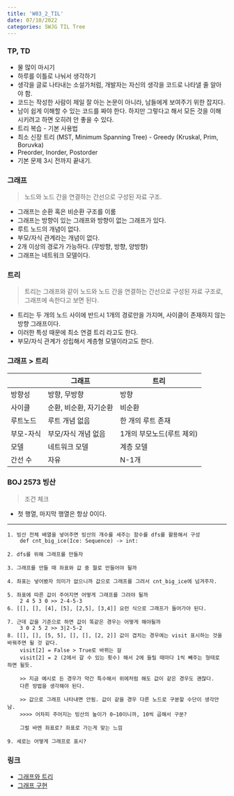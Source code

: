 ```yaml
---
title: 'W03_2_TIL'
date: 07/10/2022
categories: SWJG TIL Tree
---
```


### TP, TD

- 물 많이 마시기
- 하루를 이틀로 나눠서 생각하기
- 생각을 글로 나타내는 소설가처럼, 개발자는 자신의 생각을 코드로 나타낼 줄 알아야 함.
- 코드는 작성한 사람이 제일 잘 아는 논문이 아니라, 남들에게 보여주기 위한 잡지다.
- 남이 쉽게 이해할 수 있는 코드를 짜야 한다. 하지만 그렇다고 해서 모든 것을 이해시키려고 하면 오히려 안 좋을 수 있다.
- 트리 복습 - 기본 사용법
- 최소 신장 트리 (MST, Minimum Spanning Tree) - Greedy (Kruskal, Prim, Boruvka)
- Preorder, Inorder, Postorder
- 기본 문제 3시 전까지 끝내기.

### 그래프

> 노드와 노드 간을 연결하는 간선으로 구성된 자료 구조.

- 그래프는 순환 혹은 비순환 구조를 이룸
- 그래프는 방향이 있는 그래프와 방향이 없는 그래프가 있다.
- 루트 노드의 개념이 없다.
- 부모/자식 관계라는 개념이 없다.
- 2개 이상의 경로가 가능하다. (무방향, 방향, 양방향)
- 그래프는 네트워크 모델이다.

### 트리

> 트리는 그래프와 같이 노드와 노드 간을 연결하는 간선으로 구성된 자료 구조로, 그래프에 속한다고 보면 된다.

- 트리는 두 개의 노드 사이에 반드시 1개의 경로만을 가지며, 사이클이 존재하지 않는 방향 그래프이다.
- 이러한 특성 때문에 최소 연결 트리 라고도 한다.
- 부모/자식 관계가 성립해서 계층형 모델이라고도 한다.

### 그래프 > 트리

|           | 그래프                    | 트리                          |
| --------- | ------------------------ | ----------------------------- |
| 방향성    | 방향, 무방향              | 방향                          |
| 사이클    | 순환, 비순환, 자기순환    | 비순환                         |
| 루트노드  | 루트 개념 없음            | 한 개의 루트 존재              |
| 부모-자식 | 부모/자식 개념 없음       | 1개의 부모노드(루트 제외)      |
| 모델      | 네트워크 모델             | 계층 모델                     |
| 간선 수   | 자유                      | N-1개                         |

### BOJ 2573 빙산

> 조건 체크

- 첫 행열, 마지막 행열은 항상 0이다.

---

    1. 빙산 전체 배열을 넣어주면 빙산의 개수를 세주는 함수를 dfs를 활용해서 구성
        def cnt_big_ice(Ice: Sequence) -> int:

    2. dfs를 위해 그래프를 만들자

    3. 그래프를 만들 때 좌표와 값 중 뭘로 만들어야 될까

    4. 좌표는 넣어봤자 의미가 없으니까 값으로 그래프를 그려서 cnt_big_ice에 넘겨주자.

    5. 좌표에 따른 값이 주어지면 어떻게 그래프를 그려야 될까
        2 4 5 3 0 >> 2-4-5-3
    6. [[], [], [4], [5], [2,5], [3,4]] 요런 식으로 그래프가 들어가야 된다.

    7. 근데 값을 기준으로 하면 값이 똑같은 경우는 어떻게 해야될까
        3 0 2 5 2 >> 3|2-5-2
    8. [[], [], [5, 5], [], [], [2, 2]] 값이 겹치는 경우에는 visit 표시하는 것을 바꿔주면 될 것 같다.
        visit[2] = False > True로 바뀌는 걸 
        visit[2] = 2 (2에서 갈 수 있는 횟수) 해서 2에 들릴 때마다 1씩 빼주는 형태로 하면 될듯.

        >> 지금 예시로 든 경우가 약간 특수해서 위에처럼 해도 값이 같은 경우도 괜찮다.
        다른 방법을 생각해야 된다.

        >> 값으로 그래프 나타내면 안됨. 값이 같을 경우 다른 노드로 구분할 수단이 생각안남.
        >>>> 어차피 주어지는 빙산의 높이가 0~10이니까, 10씩 곱해서 구분?

        그럴 바엔 좌표로? 좌표로 가는게 맞는 느낌

    9. 세로는 어떻게 그래프로 표시?

### 링크

- [그래프와 트리](https://bigsong.tistory.com/33)
- [그래프 구현](https://gmlwjd9405.github.io/2018/08/13/data-structure-graph.html)
